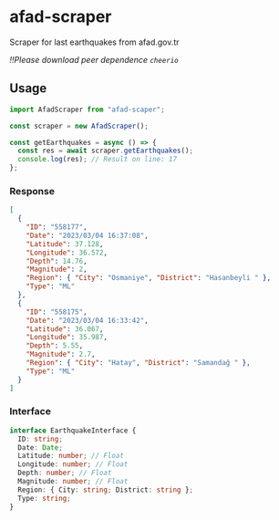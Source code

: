 # afad-scraper

Scraper for last earthquakes from afad.gov.tr

_!!Please download peer dependence `cheerio`_
## Usage

```js
import AfadScraper from "afad-scaper";

const scraper = new AfadScraper();

const getEarthquakes = async () => {
  const res = await scraper.getEarthquakes();
  console.log(res); // Result on line: 17
};
```

### Response

```json
[
  {
    "ID": "558177",
    "Date": "2023/03/04 16:37:08",
    "Latitude": 37.128,
    "Longitude": 36.572,
    "Depth": 14.76,
    "Magnitude": 2,
    "Region": { "City": "Osmaniye", "District": "Hasanbeyli " },
    "Type": "ML"
  },
  {
    "ID": "558175",
    "Date": "2023/03/04 16:33:42",
    "Latitude": 36.067,
    "Longitude": 35.987,
    "Depth": 5.55,
    "Magnitude": 2.7,
    "Region": { "City": "Hatay", "District": "Samandağ " },
    "Type": "ML"
  }
]
```

### Interface

```ts
interface EarthquakeInterface {
  ID: string;
  Date: Date;
  Latitude: number; // Float
  Longitude: number; // Float
  Depth: number; // Float
  Magnitude: number; // Float
  Region: { City: string; District: string };
  Type: string;
}
```
